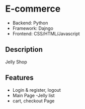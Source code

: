 # E-commerce
<ul>
  <li> Backend: Python</li>
  <li> Framework: Dajngo</li>
  <li> Frontend: CSS/HTML/Javascript</li>
</ul>


## Description
<p>
Jelly Shop
</p>


## Features
<ul>
  <li> Login &amp; register, logout</li>
  <li> Main Page -Jelly list</li>
  <li> cart, checkout Page</li>
</ul>

